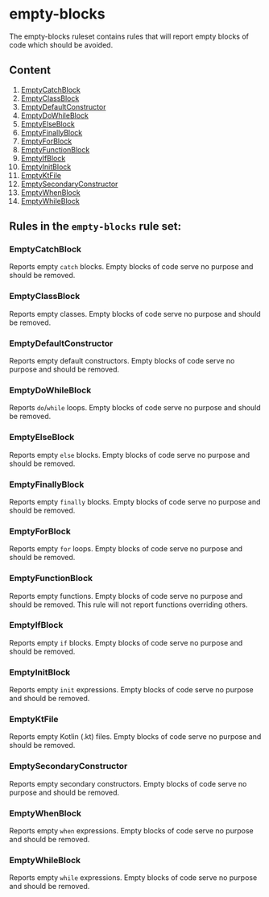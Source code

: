 # empty-blocks

The empty-blocks ruleset contains rules that will report empty blocks of code
which should be avoided.

## Content

1. [EmptyCatchBlock](#EmptyCatchBlock)
2. [EmptyClassBlock](#EmptyClassBlock)
3. [EmptyDefaultConstructor](#EmptyDefaultConstructor)
4. [EmptyDoWhileBlock](#EmptyDoWhileBlock)
5. [EmptyElseBlock](#EmptyElseBlock)
6. [EmptyFinallyBlock](#EmptyFinallyBlock)
7. [EmptyForBlock](#EmptyForBlock)
8. [EmptyFunctionBlock](#EmptyFunctionBlock)
9. [EmptyIfBlock](#EmptyIfBlock)
10. [EmptyInitBlock](#EmptyInitBlock)
11. [EmptyKtFile](#EmptyKtFile)
12. [EmptySecondaryConstructor](#EmptySecondaryConstructor)
13. [EmptyWhenBlock](#EmptyWhenBlock)
14. [EmptyWhileBlock](#EmptyWhileBlock)
## Rules in the `empty-blocks` rule set:

### EmptyCatchBlock

Reports empty `catch` blocks. Empty blocks of code serve no purpose and should be removed.

### EmptyClassBlock

Reports empty classes. Empty blocks of code serve no purpose and should be removed.

### EmptyDefaultConstructor

Reports empty default constructors. Empty blocks of code serve no purpose and should be removed.

### EmptyDoWhileBlock

Reports `do`/`while` loops. Empty blocks of code serve no purpose and should be removed.

### EmptyElseBlock

Reports empty `else` blocks. Empty blocks of code serve no purpose and should be removed.

### EmptyFinallyBlock

Reports empty `finally` blocks. Empty blocks of code serve no purpose and should be removed.

### EmptyForBlock

Reports empty `for` loops. Empty blocks of code serve no purpose and should be removed.

### EmptyFunctionBlock

Reports empty functions. Empty blocks of code serve no purpose and should be removed.
This rule will not report functions overriding others.

### EmptyIfBlock

Reports empty `if` blocks. Empty blocks of code serve no purpose and should be removed.

### EmptyInitBlock

Reports empty `init` expressions. Empty blocks of code serve no purpose and should be removed.

### EmptyKtFile

Reports empty Kotlin (.kt) files. Empty blocks of code serve no purpose and should be removed.

### EmptySecondaryConstructor

Reports empty secondary constructors. Empty blocks of code serve no purpose and should be removed.

### EmptyWhenBlock

Reports empty `when` expressions. Empty blocks of code serve no purpose and should be removed.

### EmptyWhileBlock

Reports empty `while` expressions. Empty blocks of code serve no purpose and should be removed.

